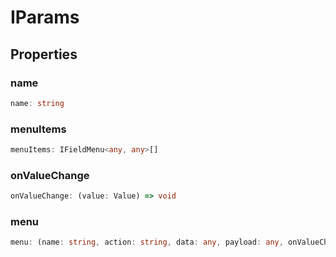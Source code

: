 # IParams

## Properties

### name

```ts
name: string
```

### menuItems

```ts
menuItems: IFieldMenu<any, any>[]
```

### onValueChange

```ts
onValueChange: (value: Value) => void
```

### menu

```ts
menu: (name: string, action: string, data: any, payload: any, onValueChange: (value: Value) => void, onChange: (data: any) => void) => void
```
